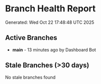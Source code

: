 # Branch Health Report
Generated: Wed Oct 22 17:48:48 UTC 2025

## Active Branches
- **main** - 13 minutes ago by Dashboard Bot

## Stale Branches (>30 days)
No stale branches found
